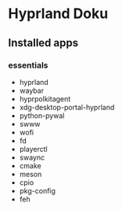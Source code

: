 # Hyprland Doku

## Installed apps

### essentials

- hyprland
- waybar
- hyprpolkitagent
- xdg-desktop-portal-hyprland
- python-pywal
- swww
- wofi
- fd
- playerctl
- swaync
- cmake
- meson
- cpio
- pkg-config
- feh
